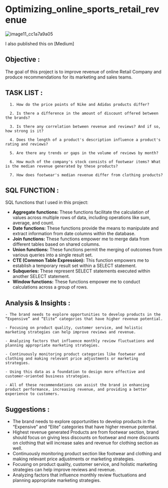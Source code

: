 # Optimizing_online_sports_retail_revenue

![image11_cc1a7a9a05](https://github.com/TQ05X78/Optimizing_online_sports_retail_revenue/assets/66067511/c9d5109b-503a-4d65-9c14-0ecb8b26e421)

I also published this on [Medium]

## Objective :
The goal of this project is to improve revenue of online Retail Company and produce recommendations for its marketing and sales teams.


## TASK LIST :

     
      1. How do the price points of Nike and Adidas products differ?
     
      2. Is there a difference in the amount of discount offered between the brands?
     
      3. Is there any correlation between revenue and reviews? And if so, how strong is it?
     
      4. Does the length of a product's description influence a product's rating and reviews?
     
      5. Are there any trends or gaps in the volume of reviews by month?
     
      6. How much of the company's stock consists of footwear items? What is the median revenue generated by these products?
     
      7. How does footwear's median revenue differ from clothing products?


## SQL FUNCTION :
SQL functions that I used in this project:

* **Aggregate functions:** These functions facilitate the calculation of values across multiple rows of data, including operations like sum, average, and count.
* **Date functions:** These functions provide the means to manipulate and extract information from date columns within the database.
* **Join functions:** These functions empower me to merge data from different tables based on shared columns.
* **Union functions:** These functions permit the merging of outcomes from various queries into a single result set.
* **CTE (Common Table Expression):** This function empowers me to establish a temporary result set within a SELECT statement.
* **Subqueries:** These represent SELECT statements executed within another SELECT statement.
* **Window functions:** These functions empower me to conduct calculations across a group of rows.    


## Analysis & Insights :

    - The brand needs to explore opportunities to develop products in the “Expensive” and “Elite” categories that have higher revenue potential.
    
    - Focusing on product quality, customer service, and holistic marketing strategies can help improve reviews and revenue.
     
    - Analyzing factors that influence monthly review fluctuations and planning appropriate marketing strategies.
     
    - Continuously monitoring product categories like footwear and clothing and making relevant price adjustments or marketing strategies.
     
    - Using this data as a foundation to design more effective and customer-oriented business strategies.
     
    - All of these recommendations can assist the brand in enhancing product performance, increasing revenue, and providing a better experience to customers.



## Suggestions :

* The brand needs to explore opportunities to develop products in the “Expensive” and “Elite” categories that have higher revenue potential.
* Highest revenue generated Products are from footwear section, brand should focus on giving less discounts on footwear and more discounts on clothing that will increase sales and revenue for clothing section as well.
* Continuously monitoring product section like footwear and clothing and making relevant price adjustments or marketing strategies.
* Focusing on product quality, customer service, and holistic marketing strategies can help improve reviews and revenue.
* Analyzing factors that influence monthly review fluctuations and planning appropriate marketing strategies.
  



